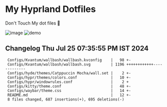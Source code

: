 # My Hyprland Dotfiles
  Don't Touch My dot files 🙂
 

  ![image](https://github.com/ALEX5402/dotfiles/assets/76860596/2fbe6020-4d76-4cf7-b052-58ff43cda405)
  ![demo](https://github.com/ALEX5402/dotfiles/assets/76860596/ff68bba7-e8da-49d3-a716-3ed3d73cfc25)

 
## Changelog Thu Jul 25 07:35:55 PM IST 2024
```
 Configs/Kvantum/wallbash/wallbash.kvconfig    |   98 +-
 Configs/Kvantum/wallbash/wallbash.svg         | 1196 ++++++++++++-------------
 Configs/hyde/themes/Catppuccin Mocha/wall.set |    2 +-
 Configs/hypr/themes/colors.conf               |   10 +-
 Configs/hypr/windowrules.conf                 |    2 +
 Configs/kitty/theme.conf                      |   48 +-
 Configs/waybar/theme.css                      |   14 +-
 README.md                                     |   12 +-
 8 files changed, 687 insertions(+), 695 deletions(-)
```
 
